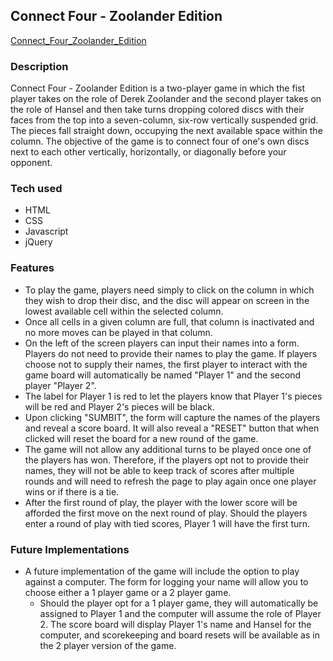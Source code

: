 ## Connect Four - Zoolander Edition

[Connect_Four_Zoolander_Edition](www.snatow.github.io/unit-1-project)

### Description
Connect Four - Zoolander Edition is a two-player game in which the fist player takes on the role of Derek Zoolander and the second player takes on the role of Hansel and then take turns dropping colored discs with their faces from the top into a seven-column, six-row vertically suspended grid. The pieces fall straight down, occupying the next available space within the column. The objective of the game is to connect four of one's own discs next to each other vertically, horizontally, or diagonally before your opponent. 

### Tech used
- HTML
- CSS
- Javascript
- jQuery

### Features
- To play the game, players need simply to click on the column in which they wish to drop their disc, and the disc will appear on screen in the lowest available cell within the selected column. 
- Once all cells in a given column are full, that column is inactivated and no more moves can be played in that column.
- On the left of the screen players can input their names into a form. Players do not need to provide their names to play the game. If players choose not to supply their names, the first player to interact with the game board will automatically be named "Player 1" and the second player "Player 2".
- The label for Player 1 is red to let the players know that Player 1's pieces will be red and Player 2's pieces will be black.
- Upon clicking "SUMBIT", the form will capture the names of the players and reveal a score board. It will also reveal a "RESET" button that when clicked will reset the board for a new round of the game. 
- The game will not allow any additional turns to be played once one of the players has won. Therefore, if the players opt not to provide their names, they will not be able to keep track of scores after multiple rounds and will need to refresh the page to play again once one player wins or if there is a tie.
- After the first round of play, the player with the lower score will be afforded the first move on the next round of play. Should the players enter a round of play with tied scores, Player 1 will have the first turn.

### Future Implementations
- A future implementation of the game will include the option to play against a computer. The form for logging your name will allow you to choose either a 1 player game or a 2 player game. 
  - Should the player opt for a 1 player game, they will automatically be assigned to Player 1 and the computer will assume the role of Player 2. The score board will display Player 1's name and Hansel for the computer, and scorekeeping and board resets will be available as in the 2 player version of the game. 
